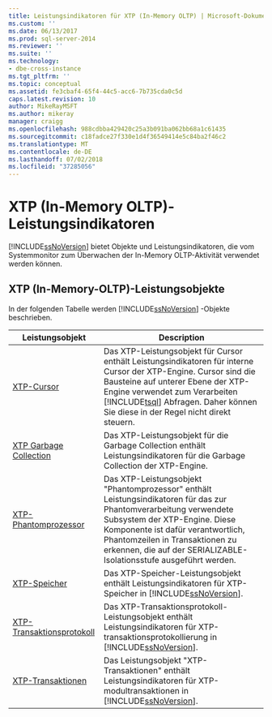 ```yaml
---
title: Leistungsindikatoren für XTP (In-Memory OLTP) | Microsoft-Dokumentation
ms.custom: ''
ms.date: 06/13/2017
ms.prod: sql-server-2014
ms.reviewer: ''
ms.suite: ''
ms.technology:
- dbe-cross-instance
ms.tgt_pltfrm: ''
ms.topic: conceptual
ms.assetid: fe3cbaf4-65f4-44c5-acc6-7b735cda0c5d
caps.latest.revision: 10
author: MikeRayMSFT
ms.author: mikeray
manager: craigg
ms.openlocfilehash: 988cdbba429420c25a3b091ba062bb68a1c61435
ms.sourcegitcommit: c18fadce27f330e1d4f36549414e5c84ba2f46c2
ms.translationtype: MT
ms.contentlocale: de-DE
ms.lasthandoff: 07/02/2018
ms.locfileid: "37285056"
---
```

# <a name="xtp-in-memory-oltp-performance-counters"></a>XTP (In-Memory OLTP)-Leistungsindikatoren
  [!INCLUDE[ssNoVersion](../../includes/ssnoversion-md.md)] bietet Objekte und Leistungsindikatoren, die vom Systemmonitor zum Überwachen der In-Memory OLTP-Aktivität verwendet werden können.  
  
##  <a name="SQLServerPOs"></a> XTP (In-Memory-OLTP)-Leistungsobjekte  
 In der folgenden Tabelle werden [!INCLUDE[ssNoVersion](../../includes/ssnoversion-md.md)] -Objekte beschrieben.  
  
|Leistungsobjekt|Description|  
|------------------------|-----------------|  
|[XTP-Cursor](../cursors.md)|Das XTP-Leistungsobjekt für Cursor enthält Leistungsindikatoren für interne Cursor der XTP-Engine. Cursor sind die Bausteine auf unterer Ebene der XTP-Engine verwendet zum Verarbeiten [!INCLUDE[tsql](../../includes/tsql-md.md)] Abfragen. Daher können Sie diese in der Regel nicht direkt steuern.|  
|[XTP Garbage Collection](sql-server-xtp-garbage-collection.md)|Das XTP-Leistungsobjekt für die Garbage Collection enthält Leistungsindikatoren für die Garbage Collection der XTP-Engine.|  
|[XTP-Phantomprozessor](sql-server-xtp-phantom-processor.md)|Das XTP-Leistungsobjekt "Phantomprozessor" enthält Leistungsindikatoren für das zur Phantomverarbeitung verwendete Subsystem der XTP-Engine. Diese Komponente ist dafür verantwortlich, Phantomzeilen in Transaktionen zu erkennen, die auf der SERIALIZABLE-Isolationsstufe ausgeführt werden.|  
|[XTP-Speicher](sql-server-xtp-storage.md)|Das XTP-Speicher-Leistungsobjekt enthält Leistungsindikatoren für XTP-Speicher in [!INCLUDE[ssNoVersion](../../includes/ssnoversion-md.md)].|  
|[XTP-Transaktionsprotokoll](sql-server-xtp-transaction-log.md)|Das XTP-Transaktionsprotokoll-Leistungsobjekt enthält Leistungsindikatoren für XTP-transaktionsprotokollierung in [!INCLUDE[ssNoVersion](../../includes/ssnoversion-md.md)].|  
|[XTP-Transaktionen](sql-server-xtp-transactions.md)|Das Leistungsobjekt "XTP-Transaktionen" enthält Leistungsindikatoren für XTP-modultransaktionen in [!INCLUDE[ssNoVersion](../../includes/ssnoversion-md.md)].|  
  
  
